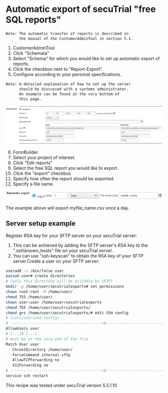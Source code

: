 # Automatic export of secuTrial "free SQL reports"

```
Note: The automatic transfer of reports is described in 
      the manual of the CustomerAdminTool in section 5.1.
```

1. CustomerAdminTool
2. Click "Schemata"
3. Select "Schema" for which you would like to set up automatic export of reports.
4. Click the checkbox next to "Report-Export".
5. Configure according to your personal specifications.  

```
Note: A detailed explanation of how to set up the server
      should be discussed with a systems administrator.
      An example can be found at the very bottom of
      this page.
```
  ![auto_rep_exp_cfg](fig/auto_rep_exp_cfg.png "auto_rep_exp_cfg")

6. FormBuilder
7. Select your project of interest.
8. Click "Edit reports"
9. Select the free SQL report you would like to export.
10. Click the "export" checkbox
11. Specify how often the report should be exported.
12. Specify a file name.

  ![auto_exp_fb](fig/auto_exp_formbuild.png "auto_exp_fb")

The example above will export myfile_name.csv once a day.

## Server setup example

Register RSA key for your SFTP server on your secuTrial server:  

1. This can be achieved by adding the SFTP server's RSA key to the ".ssh\known_hosts" file on your secuTrial server.  
2. You can use "ssh-keyscan" to obtain the RSA key of your SFTP server.Create a user on your SFTP server:  
``` bash
useradd -s /bin/false user
passwd user# create directories
# (only this directory will be writable by SFTP)
mkdir -p /home/user/secutrialexports# set permissions
chown root:root -R /home/user/
chmod 755 /home/user/
chown user:user /home/user/secutrialexports
chmod 755 /home/user/secutrialexports/
chmod g+s /home/user/secutrialexports/# edit SSH config
# (/etc/ssh/sshd_config)
# ----------------------------------------->8---------------------------------------# [...]
AllowUsers user
# [...]# [...]
# must be at the very end of the file
Match User user
   ChrootDirectory /home/user/
   ForceCommand internal-sftp
   AllowTCPForwarding no
   X11Forwarding no
# ----------------------------------------->8---------------------------------------# restart SSH
service ssh restart
```



This recipe was tested under secuTrial version 5.5.1.10
